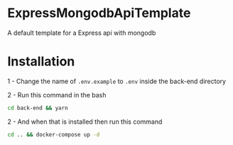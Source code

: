 # ExpressMongodbApiTemplate
A default template for a Express api with mongodb

# Installation
1 - Change the name of ```.env.example``` to ```.env``` inside the back-end directory

2 - Run this command in the bash
```bash
cd back-end && yarn
```
2 - And when that is installed then run this command
```bash
cd .. && docker-compose up -d
```
